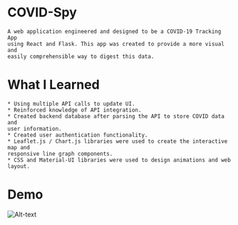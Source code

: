 # COVID-Spy
    A web application engineered and designed to be a COVID-19 Tracking App  
    using React and Flask. This app was created to provide a more visual and  
    easily comprehensible way to digest this data. 

# What I Learned
    * Using multiple API calls to update UI.
    * Reinforced knowledge of API integration.
    * Created backend database after parsing the API to store COVID data and  
    user information. 
    * Created user authentication functionality.
    * Leaflet.js / Chart.js libraries were used to create the interactive map and  
    responsive line graph components. 
    * CSS and Material-UI libraries were used to design animations and web layout.

# Demo
![Alt-text](https://media.giphy.com/media/EBSRZfJS1i4jOKYfRY/giphy.gif)

<!-- # User Experience Guide
    Users can either  -->